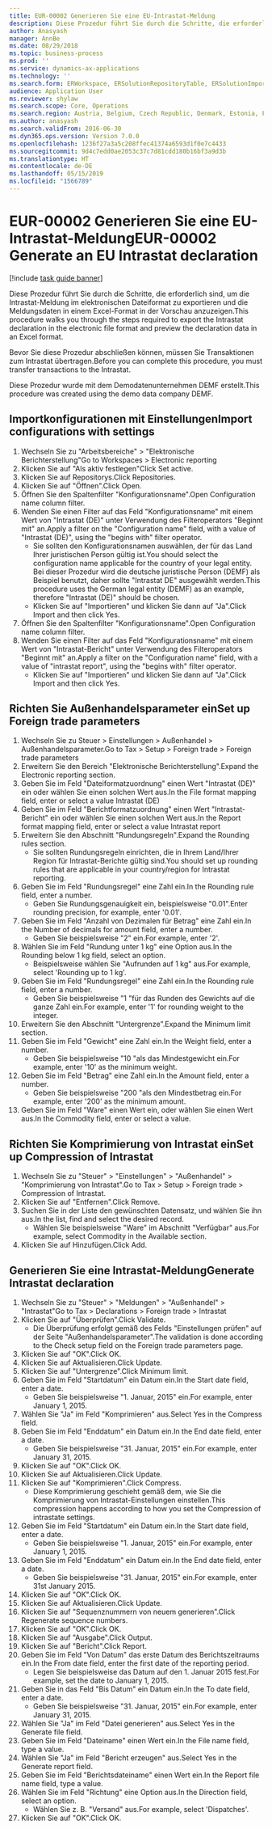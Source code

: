 ```yaml
---
title: EUR-00002 Generieren Sie eine EU-Intrastat-Meldung
description: Diese Prozedur führt Sie durch die Schritte, die erforderlich sind, um die Intrastat-Meldung im elektronischen Dateiformat zu exportieren und die Meldungsdaten in einem Excel-Format in der Vorschau anzuzeigen.
author: Anasyash
manager: AnnBe
ms.date: 08/29/2018
ms.topic: business-process
ms.prod: ''
ms.service: dynamics-ax-applications
ms.technology: ''
ms.search.form: ERWorkspace, ERSolutionRepositoryTable, ERSolutionImport, IntrastatParameters, IntrastatCommodityLookup, IntrastatCompressParameters, Intrastat, SysQueryForm
audience: Application User
ms.reviewer: shylaw
ms.search.scope: Core, Operations
ms.search.region: Austria, Belgium, Czech Republic, Denmark, Estonia, Finland, France, Germany, Hungary, Ireland, Italy, Latvia, Lithuania, Netherlands, Poland, Spain, Sweden, United Kingdom
ms.author: anasyash
ms.search.validFrom: 2016-06-30
ms.dyn365.ops.version: Version 7.0.0
ms.openlocfilehash: 1236f27a3a5c208ffec41374a6593d1f0e7c4433
ms.sourcegitcommit: 9d4c7edd0ae2053c37c7d81cdd180b16bf3a9d3b
ms.translationtype: HT
ms.contentlocale: de-DE
ms.lasthandoff: 05/15/2019
ms.locfileid: "1566789"
---
```

# <a name="eur-00002-generate-an-eu-intrastat-declaration"></a><span data-ttu-id="0ccc7-103">EUR-00002 Generieren Sie eine EU-Intrastat-Meldung</span><span class="sxs-lookup"><span data-stu-id="0ccc7-103">EUR-00002 Generate an EU Intrastat declaration</span></span>

[!include [task guide banner](../../includes/task-guide-banner.md)]

<span data-ttu-id="0ccc7-104">Diese Prozedur führt Sie durch die Schritte, die erforderlich sind, um die Intrastat-Meldung im elektronischen Dateiformat zu exportieren und die Meldungsdaten in einem Excel-Format in der Vorschau anzuzeigen.</span><span class="sxs-lookup"><span data-stu-id="0ccc7-104">This procedure walks you through the steps required to export the Intrastat declaration in the electronic file format and preview the declaration data in an Excel format.</span></span> 

<span data-ttu-id="0ccc7-105">Bevor Sie diese Prozedur abschließen können, müssen Sie Transaktionen zum Intrastat übertragen.</span><span class="sxs-lookup"><span data-stu-id="0ccc7-105">Before you can complete this procedure, you must transfer transactions to the Intrastat.</span></span> 

<span data-ttu-id="0ccc7-106">Diese Prozedur wurde mit dem Demodatenunternehmen DEMF erstellt.</span><span class="sxs-lookup"><span data-stu-id="0ccc7-106">This procedure was created using the demo data company DEMF.</span></span>


## <a name="import-configurations-with-settings"></a><span data-ttu-id="0ccc7-107">Importkonfigurationen mit Einstellungen</span><span class="sxs-lookup"><span data-stu-id="0ccc7-107">Import configurations with settings</span></span>
1. <span data-ttu-id="0ccc7-108">Wechseln Sie zu "Arbeitsbereiche" > "Elektronische Berichterstellung"</span><span class="sxs-lookup"><span data-stu-id="0ccc7-108">Go to Workspaces > Electronic reporting</span></span>
2. <span data-ttu-id="0ccc7-109">Klicken Sie auf "Als aktiv festlegen"</span><span class="sxs-lookup"><span data-stu-id="0ccc7-109">Click Set active.</span></span>
3. <span data-ttu-id="0ccc7-110">Klicken Sie auf Repositorys.</span><span class="sxs-lookup"><span data-stu-id="0ccc7-110">Click Repositories.</span></span>
4. <span data-ttu-id="0ccc7-111">Klicken Sie auf "Öffnen".</span><span class="sxs-lookup"><span data-stu-id="0ccc7-111">Click Open.</span></span>
5. <span data-ttu-id="0ccc7-112">Öffnen Sie den Spaltenfilter "Konfigurationsname".</span><span class="sxs-lookup"><span data-stu-id="0ccc7-112">Open Configuration name column filter.</span></span>
6. <span data-ttu-id="0ccc7-113">Wenden Sie einen Filter auf das Feld "Konfigurationsname" mit einem Wert von "Intrastat (DE)" unter Verwendung des Filteroperators "Beginnt mit" an.</span><span class="sxs-lookup"><span data-stu-id="0ccc7-113">Apply a filter on the "Configuration name" field, with a value of "Intrastat (DE)", using the "begins with" filter operator.</span></span>
    * <span data-ttu-id="0ccc7-114">Sie sollten den Konfigurationsnamen auswählen, der für das Land Ihrer juristischen Person gültig ist.</span><span class="sxs-lookup"><span data-stu-id="0ccc7-114">You should select the configuration name applicable for the country of your legal entity.</span></span> <span data-ttu-id="0ccc7-115">Bei dieser Prozedur wird die deutsche juristische Person (DEMF) als Beispiel benutzt, daher sollte "Intrastat DE" ausgewählt werden.</span><span class="sxs-lookup"><span data-stu-id="0ccc7-115">This procedure uses the German legal entity (DEMF) as an example, therefore "Intrastat (DE)" should be chosen.</span></span>  
    * <span data-ttu-id="0ccc7-116">Klicken Sie auf "Importieren" und klicken Sie dann auf "Ja".</span><span class="sxs-lookup"><span data-stu-id="0ccc7-116">Click Import and then click Yes.</span></span>  
7. <span data-ttu-id="0ccc7-117">Öffnen Sie den Spaltenfilter "Konfigurationsname".</span><span class="sxs-lookup"><span data-stu-id="0ccc7-117">Open Configuration name column filter.</span></span>
8. <span data-ttu-id="0ccc7-118">Wenden Sie einen Filter auf das Feld "Konfigurationsname" mit einem Wert von "Intrastat-Bericht" unter Verwendung des Filteroperators "Beginnt mit" an.</span><span class="sxs-lookup"><span data-stu-id="0ccc7-118">Apply a filter on the "Configuration name" field, with a value of "intrastat report", using the "begins with" filter operator.</span></span>
    * <span data-ttu-id="0ccc7-119">Klicken Sie auf "Importieren" und klicken Sie dann auf "Ja".</span><span class="sxs-lookup"><span data-stu-id="0ccc7-119">Click Import and then click Yes.</span></span>  

## <a name="set-up-foreign-trade-parameters"></a><span data-ttu-id="0ccc7-120">Richten Sie Außenhandelsparameter ein</span><span class="sxs-lookup"><span data-stu-id="0ccc7-120">Set up Foreign trade parameters</span></span>
1. <span data-ttu-id="0ccc7-121">Wechseln Sie zu Steuer > Einstellungen > Außenhandel > Außenhandelsparameter.</span><span class="sxs-lookup"><span data-stu-id="0ccc7-121">Go to Tax > Setup > Foreign trade > Foreign trade parameters</span></span>
2. <span data-ttu-id="0ccc7-122">Erweitern Sie den Bereich "Elektronische Berichterstellung".</span><span class="sxs-lookup"><span data-stu-id="0ccc7-122">Expand the Electronic reporting section.</span></span>
3. <span data-ttu-id="0ccc7-123">Geben Sie im Feld "Dateiformatzuordnung" einen Wert "Intrastat (DE)" ein oder wählen Sie einen solchen Wert aus.</span><span class="sxs-lookup"><span data-stu-id="0ccc7-123">In the File format mapping field, enter or select a value Intrastat (DE)</span></span>
4. <span data-ttu-id="0ccc7-124">Geben Sie im Feld "Berichtformatzuordnung" einen Wert "Intrastat-Bericht" ein oder wählen Sie einen solchen Wert aus.</span><span class="sxs-lookup"><span data-stu-id="0ccc7-124">In the Report format mapping field, enter or select a value Intrastat report</span></span>
5. <span data-ttu-id="0ccc7-125">Erweitern Sie den Abschnitt "Rundungsregeln".</span><span class="sxs-lookup"><span data-stu-id="0ccc7-125">Expand the Rounding rules section.</span></span>
    * <span data-ttu-id="0ccc7-126">Sie sollten Rundungsregeln einrichten, die in Ihrem Land/Ihrer Region für Intrastat-Berichte gültig sind.</span><span class="sxs-lookup"><span data-stu-id="0ccc7-126">You should set up rounding rules that are applicable in your country/region for Intrastat reporting.</span></span>  
6. <span data-ttu-id="0ccc7-127">Geben Sie im Feld "Rundungsregel" eine Zahl ein.</span><span class="sxs-lookup"><span data-stu-id="0ccc7-127">In the Rounding rule field, enter a number.</span></span>
    * <span data-ttu-id="0ccc7-128">Geben Sie Rundungsgenauigkeit ein, beispielsweise "0.01".</span><span class="sxs-lookup"><span data-stu-id="0ccc7-128">Enter rounding precision, for example, enter '0.01'.</span></span>  
7. <span data-ttu-id="0ccc7-129">Geben Sie im Feld "Anzahl von Dezimalen für Betrag" eine Zahl ein.</span><span class="sxs-lookup"><span data-stu-id="0ccc7-129">In the Number of decimals for amount field, enter a number.</span></span>
    * <span data-ttu-id="0ccc7-130">Geben Sie beispielsweise "2" ein.</span><span class="sxs-lookup"><span data-stu-id="0ccc7-130">For example, enter '2'.</span></span>  
8. <span data-ttu-id="0ccc7-131">Wählen Sie im Feld "Rundung unter 1 kg" eine Option aus.</span><span class="sxs-lookup"><span data-stu-id="0ccc7-131">In the Rounding below 1 kg field, select an option.</span></span>
    * <span data-ttu-id="0ccc7-132">Beispielsweise wählen Sie "Aufrunden auf 1 kg" aus.</span><span class="sxs-lookup"><span data-stu-id="0ccc7-132">For example, select 'Rounding up to 1 kg'.</span></span>  
9. <span data-ttu-id="0ccc7-133">Geben Sie im Feld "Rundungsregel" eine Zahl ein.</span><span class="sxs-lookup"><span data-stu-id="0ccc7-133">In the Rounding rule field, enter a number.</span></span>
    * <span data-ttu-id="0ccc7-134">Geben Sie beispielsweise "1 "für das Runden des Gewichts auf die ganze Zahl ein.</span><span class="sxs-lookup"><span data-stu-id="0ccc7-134">For example, enter '1' for rounding weight to the integer.</span></span>  
10. <span data-ttu-id="0ccc7-135">Erweitern Sie den Abschnitt "Untergrenze".</span><span class="sxs-lookup"><span data-stu-id="0ccc7-135">Expand the Minimum limit section.</span></span>
11. <span data-ttu-id="0ccc7-136">Geben Sie im Feld "Gewicht" eine Zahl ein.</span><span class="sxs-lookup"><span data-stu-id="0ccc7-136">In the Weight field, enter a number.</span></span>
    * <span data-ttu-id="0ccc7-137">Geben Sie beispielsweise "10 "als das Mindestgewicht ein.</span><span class="sxs-lookup"><span data-stu-id="0ccc7-137">For example, enter '10' as the minimum weight.</span></span>  
12. <span data-ttu-id="0ccc7-138">Geben Sie im Feld "Betrag" eine Zahl ein.</span><span class="sxs-lookup"><span data-stu-id="0ccc7-138">In the Amount field, enter a number.</span></span>
    * <span data-ttu-id="0ccc7-139">Geben Sie beispielsweise "200 "als den Mindestbetrag ein.</span><span class="sxs-lookup"><span data-stu-id="0ccc7-139">For example, enter '200' as the minimum amount.</span></span>  
13. <span data-ttu-id="0ccc7-140">Geben Sie im Feld "Ware" einen Wert ein, oder wählen Sie einen Wert aus.</span><span class="sxs-lookup"><span data-stu-id="0ccc7-140">In the Commodity field, enter or select a value.</span></span>

## <a name="set-up-compression-of-intrastat"></a><span data-ttu-id="0ccc7-141">Richten Sie Komprimierung von Intrastat ein</span><span class="sxs-lookup"><span data-stu-id="0ccc7-141">Set up Compression of Intrastat</span></span>
1. <span data-ttu-id="0ccc7-142">Wechseln Sie zu "Steuer" > "Einstellungen" > "Außenhandel" > "Komprimierung von Intrastat".</span><span class="sxs-lookup"><span data-stu-id="0ccc7-142">Go to Tax > Setup > Foreign trade > Compression of Intrastat.</span></span>
2. <span data-ttu-id="0ccc7-143">Klicken Sie auf "Entfernen".</span><span class="sxs-lookup"><span data-stu-id="0ccc7-143">Click Remove.</span></span>
3. <span data-ttu-id="0ccc7-144">Suchen Sie in der Liste den gewünschten Datensatz, und wählen Sie ihn aus.</span><span class="sxs-lookup"><span data-stu-id="0ccc7-144">In the list, find and select the desired record.</span></span>
    * <span data-ttu-id="0ccc7-145">Wählen Sie beispielsweise "Ware" im Abschnitt "Verfügbar" aus.</span><span class="sxs-lookup"><span data-stu-id="0ccc7-145">For example, select Commodity in the Available section.</span></span>  
4. <span data-ttu-id="0ccc7-146">Klicken Sie auf Hinzufügen.</span><span class="sxs-lookup"><span data-stu-id="0ccc7-146">Click Add.</span></span>

## <a name="generate-intrastat-declaration"></a><span data-ttu-id="0ccc7-147">Generieren Sie eine Intrastat-Meldung</span><span class="sxs-lookup"><span data-stu-id="0ccc7-147">Generate Intrastat declaration</span></span>
1. <span data-ttu-id="0ccc7-148">Wechseln Sie zu "Steuer" > "Meldungen" > "Außenhandel" > "Intrastat"</span><span class="sxs-lookup"><span data-stu-id="0ccc7-148">Go to Tax > Declarations > Foreign trade > Intrastat</span></span>
2. <span data-ttu-id="0ccc7-149">Klicken Sie auf "Überprüfen".</span><span class="sxs-lookup"><span data-stu-id="0ccc7-149">Click Validate.</span></span>
    * <span data-ttu-id="0ccc7-150">Die Überprüfung erfolgt gemäß des Felds "Einstellungen prüfen" auf der Seite "Außenhandelsparameter".</span><span class="sxs-lookup"><span data-stu-id="0ccc7-150">The validation is done according to the Check setup field on the Foreign trade parameters page.</span></span>  
3. <span data-ttu-id="0ccc7-151">Klicken Sie auf "OK".</span><span class="sxs-lookup"><span data-stu-id="0ccc7-151">Click OK.</span></span>
4. <span data-ttu-id="0ccc7-152">Klicken Sie auf Aktualisieren.</span><span class="sxs-lookup"><span data-stu-id="0ccc7-152">Click Update.</span></span>
5. <span data-ttu-id="0ccc7-153">Klicken Sie auf "Untergrenze".</span><span class="sxs-lookup"><span data-stu-id="0ccc7-153">Click Minimum limit.</span></span>
6. <span data-ttu-id="0ccc7-154">Geben Sie im Feld "Startdatum" ein Datum ein.</span><span class="sxs-lookup"><span data-stu-id="0ccc7-154">In the Start date field, enter a date.</span></span>
    * <span data-ttu-id="0ccc7-155">Geben Sie beispielsweise "1. Januar, 2015" ein.</span><span class="sxs-lookup"><span data-stu-id="0ccc7-155">For example, enter January 1, 2015.</span></span>  
7. <span data-ttu-id="0ccc7-156">Wählen Sie "Ja" im Feld "Komprimieren" aus.</span><span class="sxs-lookup"><span data-stu-id="0ccc7-156">Select Yes in the Compress field.</span></span>
8. <span data-ttu-id="0ccc7-157">Geben Sie im Feld "Enddatum" ein Datum ein.</span><span class="sxs-lookup"><span data-stu-id="0ccc7-157">In the End date field, enter a date.</span></span>
    * <span data-ttu-id="0ccc7-158">Geben Sie beispielsweise "31. Januar, 2015" ein.</span><span class="sxs-lookup"><span data-stu-id="0ccc7-158">For example, enter January 31, 2015.</span></span>  
9. <span data-ttu-id="0ccc7-159">Klicken Sie auf "OK".</span><span class="sxs-lookup"><span data-stu-id="0ccc7-159">Click OK.</span></span>
10. <span data-ttu-id="0ccc7-160">Klicken Sie auf Aktualisieren.</span><span class="sxs-lookup"><span data-stu-id="0ccc7-160">Click Update.</span></span>
11. <span data-ttu-id="0ccc7-161">Klicken Sie auf "Komprimieren".</span><span class="sxs-lookup"><span data-stu-id="0ccc7-161">Click Compress.</span></span>
    * <span data-ttu-id="0ccc7-162">Diese Komprimierung geschieht gemäß dem, wie Sie die Komprimierung von Intrastat-Einstellungen einstellen.</span><span class="sxs-lookup"><span data-stu-id="0ccc7-162">This compression happens according to how you set the Compression of intrastate settings.</span></span>  
12. <span data-ttu-id="0ccc7-163">Geben Sie im Feld "Startdatum" ein Datum ein.</span><span class="sxs-lookup"><span data-stu-id="0ccc7-163">In the Start date field, enter a date.</span></span>
    * <span data-ttu-id="0ccc7-164">Geben Sie beispielsweise "1. Januar, 2015" ein.</span><span class="sxs-lookup"><span data-stu-id="0ccc7-164">For example, enter January 1, 2015.</span></span>  
13. <span data-ttu-id="0ccc7-165">Geben Sie im Feld "Enddatum" ein Datum ein.</span><span class="sxs-lookup"><span data-stu-id="0ccc7-165">In the End date field, enter a date.</span></span>
    * <span data-ttu-id="0ccc7-166">Geben Sie beispielsweise "31. Januar, 2015" ein.</span><span class="sxs-lookup"><span data-stu-id="0ccc7-166">For example, enter 31st January 2015.</span></span>  
14. <span data-ttu-id="0ccc7-167">Klicken Sie auf "OK".</span><span class="sxs-lookup"><span data-stu-id="0ccc7-167">Click OK.</span></span>
15. <span data-ttu-id="0ccc7-168">Klicken Sie auf Aktualisieren.</span><span class="sxs-lookup"><span data-stu-id="0ccc7-168">Click Update.</span></span>
16. <span data-ttu-id="0ccc7-169">Klicken Sie auf "Sequenznummern von neuem generieren".</span><span class="sxs-lookup"><span data-stu-id="0ccc7-169">Click Regenerate sequence numbers.</span></span>
17. <span data-ttu-id="0ccc7-170">Klicken Sie auf "OK".</span><span class="sxs-lookup"><span data-stu-id="0ccc7-170">Click OK.</span></span>
18. <span data-ttu-id="0ccc7-171">Klicken Sie auf "Ausgabe".</span><span class="sxs-lookup"><span data-stu-id="0ccc7-171">Click Output.</span></span>
19. <span data-ttu-id="0ccc7-172">Klicken Sie auf "Bericht".</span><span class="sxs-lookup"><span data-stu-id="0ccc7-172">Click Report.</span></span>
20. <span data-ttu-id="0ccc7-173">Geben Sie im Feld "Von Datum" das erste Datum des Berichtszeitraums ein.</span><span class="sxs-lookup"><span data-stu-id="0ccc7-173">In the From date field, enter the first date of the reporting period.</span></span>
    * <span data-ttu-id="0ccc7-174">Legen Sie beispielsweise das Datum auf den 1. Januar 2015 fest.</span><span class="sxs-lookup"><span data-stu-id="0ccc7-174">For example, set the date to January 1, 2015.</span></span>  
21. <span data-ttu-id="0ccc7-175">Geben Sie in das Feld "Bis Datum" ein Datum ein.</span><span class="sxs-lookup"><span data-stu-id="0ccc7-175">In the To date field, enter a date.</span></span>
    * <span data-ttu-id="0ccc7-176">Geben Sie beispielsweise "31. Januar, 2015" ein.</span><span class="sxs-lookup"><span data-stu-id="0ccc7-176">For example, enter January 31, 2015.</span></span>  
22. <span data-ttu-id="0ccc7-177">Wählen Sie "Ja" im Feld "Datei generieren" aus.</span><span class="sxs-lookup"><span data-stu-id="0ccc7-177">Select Yes in the Generate file field.</span></span>
23. <span data-ttu-id="0ccc7-178">Geben Sie im Feld "Dateiname" einen Wert ein.</span><span class="sxs-lookup"><span data-stu-id="0ccc7-178">In the File name field, type a value.</span></span>
24. <span data-ttu-id="0ccc7-179">Wählen Sie "Ja" im Feld "Bericht erzeugen" aus.</span><span class="sxs-lookup"><span data-stu-id="0ccc7-179">Select Yes in the Generate report field.</span></span>
25. <span data-ttu-id="0ccc7-180">Geben Sie im Feld "Berichtsdateiname" einen Wert ein.</span><span class="sxs-lookup"><span data-stu-id="0ccc7-180">In the Report file name field, type a value.</span></span>
26. <span data-ttu-id="0ccc7-181">Wählen Sie im Feld "Richtung" eine Option aus.</span><span class="sxs-lookup"><span data-stu-id="0ccc7-181">In the Direction field, select an option.</span></span>
    * <span data-ttu-id="0ccc7-182">Wählen Sie z. B. "Versand" aus.</span><span class="sxs-lookup"><span data-stu-id="0ccc7-182">For example, select 'Dispatches'.</span></span>  
27. <span data-ttu-id="0ccc7-183">Klicken Sie auf "OK".</span><span class="sxs-lookup"><span data-stu-id="0ccc7-183">Click OK.</span></span>

